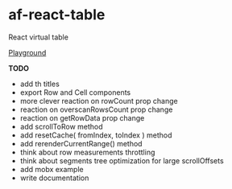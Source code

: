 # af-react-table
React virtual table

[Playground](https://nowaalex.github.io/af-react-table/exampleAssets/)

**TODO**
* add th titles
* export Row and Cell components
* more clever reaction on rowCount prop change
* reaction on overscanRowsCount prop change
* reaction on getRowData prop change
* add scrollToRow method
* add resetCache( fromIndex, toIndex ) method
* add rerenderCurrentRange() method
* think about row measurements throttling
* think about segments tree optimization for large scrollOffsets
* add mobx example
* write documentation